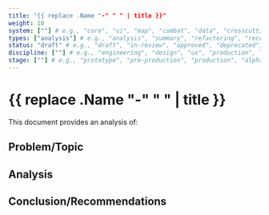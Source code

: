 ```yaml
---
title: "{{ replace .Name "-" " " | title }}"
weight: 10
system: [""] # e.g., "core", "ui", "map", "combat", "data", "crosscutting"
types: ["analysis"] # e.g., "analysis", "summary", "refactoring", "recommendation", "bug-fix", "troubleshooting", "architecture", "overview", "assessment", "plan"
status: "draft" # e.g., "draft", "in-review", "approved", "deprecated", "archived"
discipline: [""] # e.g., "engineering", "design", "ux", "production", "qa"
stage: [""] # e.g., "prototype", "pre-production", "production", "alpha", "beta", "live"
---
```


# {{ replace .Name "-" " " | title }}

This document provides an analysis of:

## Problem/Topic

## Analysis

## Conclusion/Recommendations